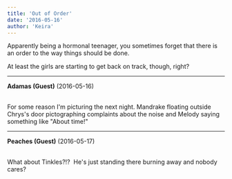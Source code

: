 ```yaml
---
title: 'Out of Order'
date: '2016-05-16'
author: 'Keira'
---
```


<p>Apparently being a hormonal teenager, you sometimes forget that there is an order to the way things should be done.</p><p>At least the girls are starting to get back on track, though, right?</p>

---
**Adamas (Guest)** (2016-05-16)

<br> For some reason I'm picturing the next night. Mandrake floating outside Chrys's door pictographing complaints about the noise and Melody saying something like "About time!"<br>

---
**Peaches (Guest)** (2016-05-17)

<br> What about Tinkles?!? &nbsp;He's just standing there burning away and nobody cares?

